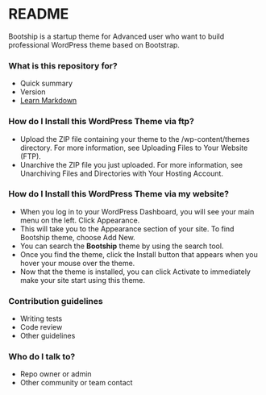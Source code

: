 # README #

Bootship is a startup theme for Advanced user who want to build professional WordPress theme based on Bootstrap.

### What is this repository for? ###

* Quick summary
* Version
* [Learn Markdown](https://bitbucket.org/tutorials/markdowndemo)

### How do I Install this WordPress Theme via ftp? ###

* Upload the ZIP file containing your theme to the /wp-content/themes directory. For more information, see Uploading Files to Your Website (FTP).
* Unarchive the ZIP file you just uploaded. For more information, see Unarchiving Files and Directories with Your Hosting Account.

### How do I Install this WordPress Theme via my website? ###

* When you log in to your WordPress Dashboard, you will see your main menu on the left. Click Appearance.
* This will take you to the Appearance section of your site. To find Bootship theme, choose Add New.
* You can search the **Bootship** theme by using the search tool.
* Once you find the theme, click the Install button that appears when you hover your mouse over the theme.
* Now that the theme is installed, you can click Activate to immediately make your site start using this theme.

### Contribution guidelines ###

* Writing tests
* Code review
* Other guidelines

### Who do I talk to? ###

* Repo owner or admin
* Other community or team contact